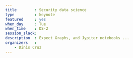 ```yaml
---
title        : Security data science
type         : keynote
featured     : yes
when_day     : Tue
when_time    : DS-2
session_slack: 
description  : Expect Graphs, and Jypiter notebooks ...
organizers   :
    - Dinis Cruz
---
```


